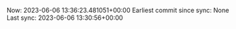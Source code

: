 Now: 2023-06-06 13:36:23.481051+00:00 Earliest commit since sync: None Last sync: 2023-06-06 13:30:56+00:00
